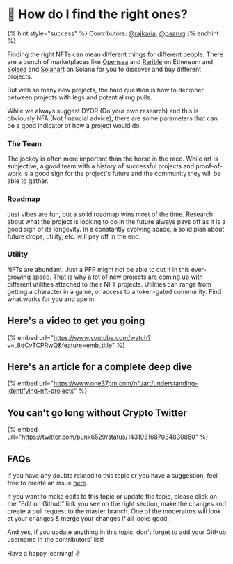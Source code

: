 # 🔭 How do I find the right ones?

{% hint style="success" %}
Contributors: [@rajkaria](https://github.com/rajkaria), [@paarug](https://github.com/paarug)
{% endhint %}

Finding the right NFTs can mean different things for different people. There are a bunch of marketplaces like [Opensea](https://opensea.io/) and [Rarible](https://rarible.com/) on Ethereum and [Solsea](https://solsea.io/) and [Solanart](https://solanart.io/) on Solana for you to discover and buy different projects.

But with so many new projects, the hard question is how to decipher between projects with legs and potential rug pulls.

While we always suggest DYOR (Do your own research) and this is obviously NFA (Not financial advice), there are some parameters that can be a good indicator of how a project would do.

### The Team

The jockey is often more important than the horse in the race. While art is subjective, a good team with a history of successful projects and proof-of-work is a good sign for the project's future and the community they will be able to gather.

### Roadmap

Just vibes are fun, but a solid roadmap wins most of the time. Research about what the project is looking to do in the future always pays off as it is a good sign of its longevity. In a constantly evolving space, a solid plan about future drops, utility, etc. will pay off in the end. 

### Utility

NFTs are abundant. Just a PFP might not be able to cut it in this ever-growing space. That is why a lot of new projects are coming up with different utilities attached to their NFT projects. Utilities can range from getting a character in a game, or access to a token-gated community. Find what works for you and ape in.

## Here's a video to get you going

{% embed url="https://www.youtube.com/watch?v=_8dCvTCPRwQ&feature=emb_title" %}

## Here's an article for a complete deep dive

{% embed url="https://www.one37pm.com/nft/art/understanding-identifying-nft-projects" %}

## You can't go long without Crypto Twitter

{% embed url="https://twitter.com/punk6529/status/1431931687034830850" %}

## FAQs

If you have any doubts related to this topic or you have a suggestion, feel free to create an issue [here](https://github.com/SuperteamDAO/ground-zero/issues).

If you want to make edits to this topic or update the topic, please click on the "Edit on Github" link you see on the right section, make the changes and create a pull request to the master branch. One of the moderators will look at your changes & merge your changes if all looks good.

And yes, if you update anything in this topic, don't forget to add your GitHub username in the contributors' list!

Have a happy learning! ✌️
